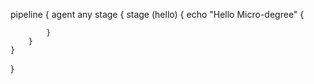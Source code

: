 pipeline {
    agent any
    stage {
        stage (hello) {
            echo "Hello Micro-degree" {
                
            }
        }
    }
}
